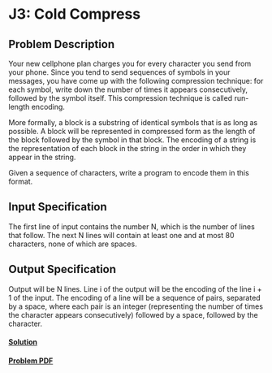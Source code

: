 # J3: Cold Compress

## Problem Description
Your new cellphone plan charges you for every character you send from your phone. Since you
tend to send sequences of symbols in your messages, you have come up with the following compression technique: for each symbol, write down the number of times it appears consecutively,
followed by the symbol itself. This compression technique is called run-length encoding.

More formally, a block is a substring of identical symbols that is as long as possible. A block will
be represented in compressed form as the length of the block followed by the symbol in that block.
The encoding of a string is the representation of each block in the string in the order in which they
appear in the string.

Given a sequence of characters, write a program to encode them in this format.

## Input Specification
The first line of input contains the number N, which is the number of lines that follow. The next
N lines will contain at least one and at most 80 characters, none of which are spaces.

## Output Specification
Output will be N lines. Line i of the output will be the encoding of the line i + 1 of the input.
The encoding of a line will be a sequence of pairs, separated by a space, where each pair is an
integer (representing the number of times the character appears consecutively) followed by a space,
followed by the character.

#### [Solution](./main.py)
#### [Problem PDF](https://www.cemc.uwaterloo.ca/contests/computing/2019/stage%201/juniorEF.pdf)
